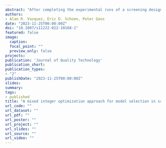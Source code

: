 ```yaml
---
abstract: "After completing the experimental runs of a screening design, the responses under study are analyzed by statistical methods to detect the active effects. To increase the chances of correctly identifying these effects, a good analysis method should provide alternative interpretations of the data, reveal the aliasing present in the design, and search only meaningful sets of effects as defined by user-specified restrictions such as effect heredity. This article presents a mixed integer optimization strategy to analyze data from screening designs that possesses all these properties. We illustrate our method by analyzing data from real and synthetic experiments, and using simulations."
authors:
- Alan R. Vazquez, Eric D. Schoen, Peter Goos
date: "2023-11-25T00:00:00Z"
doi: "10.1007/s11222-022-10168-1"
featured: false
image:
  caption:
  focal_point: ""
  preview_only: false
projects:
publication: 'Journal of Quality Technology'
publication_short: 
publication_types:
- "2"
publishDate: "2023-11-25T00:00:00Z"
slides:
summary:
tags:
- published
title: "A mixed integer optimization approach for model selection in screening experiments"
url_code: ""
url_dataset: ""
url_pdf: ""
url_poster: ""
url_project: ""
url_slides: ""
url_source: ""
url_video: ""
---
```

